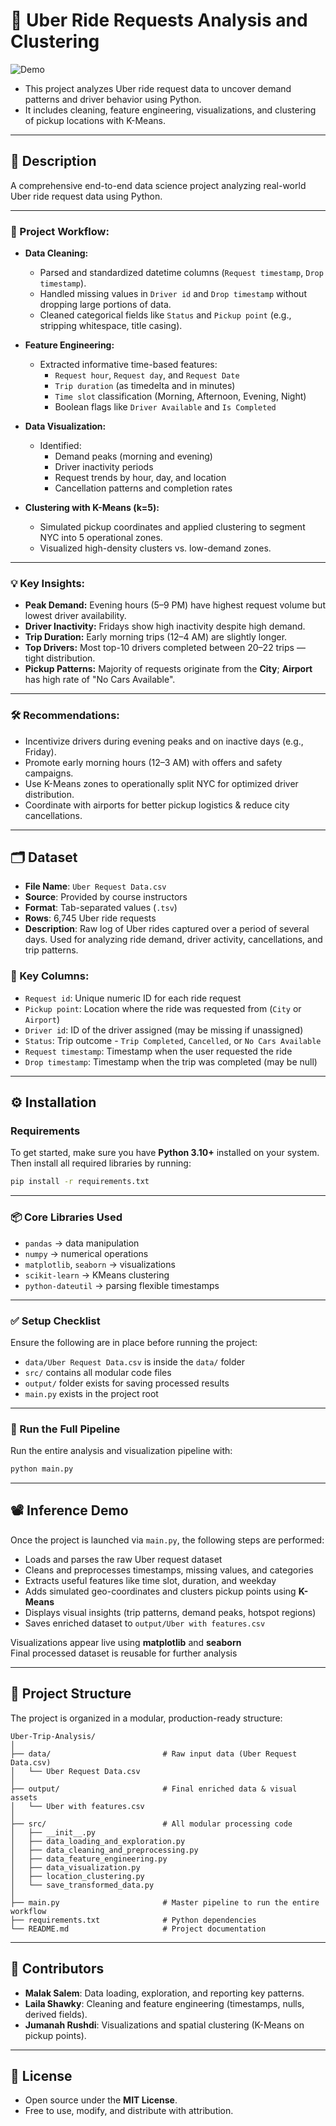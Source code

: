 # 🚕 Uber Ride Requests Analysis and Clustering

![Demo](Uber%20GIF%20by%20Mashable.gif)

- This project analyzes Uber ride request data to uncover demand patterns and driver behavior using Python.
- It includes cleaning, feature engineering, visualizations, and clustering of pickup locations with K-Means.

---

## 📌 Description

A comprehensive end-to-end data science project analyzing real-world Uber ride request data using Python.

---

### 🔄 Project Workflow:

- **Data Cleaning:**
  - Parsed and standardized datetime columns (`Request timestamp`, `Drop timestamp`).
  - Handled missing values in `Driver id` and `Drop timestamp` without dropping large portions of data.
  - Cleaned categorical fields like `Status` and `Pickup point` (e.g., stripping whitespace, title casing).

- **Feature Engineering:**
  - Extracted informative time-based features:
    - `Request hour`, `Request day`, and `Request Date`
    - `Trip duration` (as timedelta and in minutes)
    - `Time slot` classification (Morning, Afternoon, Evening, Night)
    - Boolean flags like `Driver Available` and `Is Completed`

- **Data Visualization:**
  - Identified:
    - Demand peaks (morning and evening)
    - Driver inactivity periods
    - Request trends by hour, day, and location
    - Cancellation patterns and completion rates

- **Clustering with K-Means (k=5):**
  - Simulated pickup coordinates and applied clustering to segment NYC into 5 operational zones.
  - Visualized high-density clusters vs. low-demand zones.

---

### 💡 Key Insights:

-  **Peak Demand:** Evening hours (5–9 PM) have highest request volume but lowest driver availability.
-  **Driver Inactivity:** Fridays show high inactivity despite high demand.
-  **Trip Duration:** Early morning trips (12–4 AM) are slightly longer.
-  **Top Drivers:** Most top-10 drivers completed between 20–22 trips — tight distribution.
-  **Pickup Patterns:** Majority of requests originate from the **City**; **Airport** has high rate of "No Cars Available".

---

### 🛠️ Recommendations:

-  Incentivize drivers during evening peaks and on inactive days (e.g., Friday).
-  Promote early morning hours (12–3 AM) with offers and safety campaigns.
-  Use K-Means zones to operationally split NYC for optimized driver distribution.
-  Coordinate with airports for better pickup logistics & reduce city cancellations.

---

## 🗂️ Dataset

- **File Name**: `Uber Request Data.csv`
- **Source**: Provided by course instructors
- **Format**: Tab-separated values (`.tsv`)
- **Rows**: 6,745 Uber ride requests
- **Description**: Raw log of Uber rides captured over a period of several days. Used for analyzing ride demand, driver activity, cancellations, and trip patterns.

### 🔑 Key Columns:

- `Request id`: Unique numeric ID for each ride request  
- `Pickup point`: Location where the ride was requested from (`City` or `Airport`)  
- `Driver id`: ID of the driver assigned (may be missing if unassigned)  
- `Status`: Trip outcome - `Trip Completed`, `Cancelled`, or `No Cars Available`  
- `Request timestamp`: Timestamp when the user requested the ride  
- `Drop timestamp`: Timestamp when the trip was completed (may be null)

---

## ⚙️ Installation

### Requirements

To get started, make sure you have **Python 3.10+** installed on your system.  
Then install all required libraries by running:

```bash
pip install -r requirements.txt
```
---

### 📦 Core Libraries Used

- `pandas` → data manipulation  
- `numpy` → numerical operations  
- `matplotlib`, `seaborn` → visualizations  
- `scikit-learn` → KMeans clustering  
- `python-dateutil` → parsing flexible timestamps  

---

### ✅ Setup Checklist

Ensure the following are in place before running the project:

-  `data/Uber Request Data.csv` is inside the `data/` folder  
-  `src/` contains all modular code files  
-  `output/` folder exists for saving processed results  
-  `main.py` exists in the project root  

---

### 🚀 Run the Full Pipeline

Run the entire analysis and visualization pipeline with:

```bash
python main.py
```
---

## 📽️ Inference Demo

Once the project is launched via `main.py`, the following steps are performed:

-  Loads and parses the raw Uber request dataset  
-  Cleans and preprocesses timestamps, missing values, and categories  
-  Extracts useful features like time slot, duration, and weekday  
-  Adds simulated geo-coordinates and clusters pickup points using **K-Means**  
-  Displays visual insights (trip patterns, demand peaks, hotspot regions)  
-  Saves enriched dataset to `output/Uber with features.csv`  

 Visualizations appear live using **matplotlib** and **seaborn**  
 Final processed dataset is reusable for further analysis  

---

## 📁 Project Structure

The project is organized in a modular, production-ready structure:

```
Uber-Trip-Analysis/
│
├── data/                         # Raw input data (Uber Request Data.csv)
│   └── Uber Request Data.csv
│
├── output/                       # Final enriched data & visual assets
│   └── Uber with features.csv
│
├── src/                          # All modular processing code
│   ├── __init__.py
│   ├── data_loading_and_exploration.py
│   ├── data_cleaning_and_preprocessing.py
│   ├── data_feature_engineering.py
│   ├── data_visualization.py
│   ├── location_clustering.py
│   └── save_transformed_data.py
│
├── main.py                       # Master pipeline to run the entire workflow
├── requirements.txt              # Python dependencies
└── README.md                     # Project documentation
```

---

## 👥 Contributors

-   **Malak Salem**: Data loading, exploration, and reporting key patterns.
-  **Laila Shawky**: Cleaning and feature engineering (timestamps, nulls, derived fields).
-  **Jumanah Rushdi**: Visualizations and spatial clustering (K-Means on pickup points).

---

## 📝 License

- Open source under the **MIT License**.  
- Free to use, modify, and distribute with attribution.
